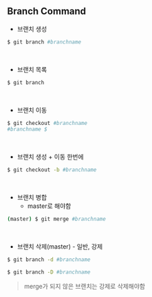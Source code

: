 ## Branch Command

- 브랜치 생성

```bash
$ git branch #branchname
```

<br>

- 브랜치 목록

```bash
$ git branch
```

<br>

- 브랜치 이동

```bash
$ git checkout #branchname
#branchname $
```

<br>

- 브랜치 생성 + 이동 한번에

```bash
$ git checkout -b #branchname
```

<br>

- 브랜치 병합
  - master로 해야함

```bash
(master) $ git merge #branchname
```

<br>

- 브랜치 삭제(master) - 일반, 강제

```bash
$ git branch -d #branchname

$ git branch -D #branchname
```

> merge가 되지 않은 브랜치는 강제로 삭제해야함
>

